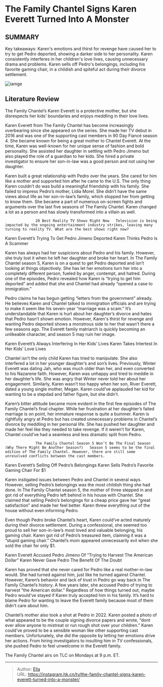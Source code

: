 # The Family Chantel Signs Karen Everett Turned Into A Monster


## SUMMARY 



  Key takeaways:   Karen&#39;s emotions and thirst for revenge have caused her to try to get Pedro deported, showing a darker side to her personality.   Karen consistently interferes in her children&#39;s love lives, causing unnecessary drama and problems.   Karen sells off Pedro&#39;s belongings, including his favorite gaming chair, in a childish and spiteful act during their divorce settlement.  

![iamge](https://static1.srcdn.com/wordpress/wp-content/uploads/2023/11/the-family-chantel-signs-karen-everett-a-monster-montage.jpg)

## Literature Review
The Family Chantel’s Karen Everett is a protective mother, but she disrespects her kids’ boundaries and enjoys meddling in their love lives.




Karen Everett from The Family Chantel has become increasingly overbearing since she appeared on the series. She made her TV debut in 2016 and was one of the supporting cast members in 90 Day Fiancé season 4. She became known for being a great mother to Chantel Everett. At the time, Karen was well-known for her unique sense of fashion and bold personality. She assisted her daughter in settling with Pedro Jimeno but also played the role of a guardian to her kids. She hired a private investigator to ensure her son-in-law was a good person and not using her daughter.




Karen built a great relationship with Pedro over the years. She cared for him like a mother and supported him after he came to the U.S. The only thing Karen couldn’t do was build a meaningful friendship with his family. She failed to impress Pedro’s mother, Lidia Morel. She didn’t have the same views about life as her son-in-law’s family, which stopped her from getting to know them. She became a part of numerous on-screen fights and arguments over the last five seasons of The Family Chantel. Karen changed a lot as a person and has slowly transformed into a villain as well.

                  20 Best Reality TV Shows Right Now   Television is being impacted by the ongoing entertainment industry strikes, leaving many turning to reality TV. What are the best shows right now?    


 Karen Everett’s Trying To Get Pedro Jimeno Deported 
Karen Thinks Pedro Is A Scammer
         




Karen has always had her suspicions about Pedro and his family. However, she truly lost it when he left her daughter and broke her heart. In The Family Chantel season 5, Karen is on a quest to get Pedro deported and isn’t looking at things objectively. She has let her emotions turn her into a completely different person, fueled by anger, contempt, and hatred. During one of the episodes, Pedro revealed how Karen is “trying to get him deported” and added that she and Chantel had already “opened a case to immigration.”

Pedro claims he has begun getting “letters from the government” already. He believes Karen and Chantel talked to immigration officials and are trying to make it seem like his seven-year “marriage was a scam.” It’s understandable that Karen is hurt about her daughter’s divorce and hates that Pedro hasn’t shown emotion. However, Karen&#39;s thirst for revenge and wanting Pedro deported shows a monstrous side to her that wasn’t there a few seasons ago. The Everett family matriarch is quickly becoming an unlikeable character, and season 5 may ruin her image.






 Karen Everett’s Always Interfering In Her Kids’ Lives 
Karen Takes Intertest In Her Kids’ Love Lives

 

Chantel isn’t the only child Karen has tried to manipulate. She also interfered a lot in her younger daughter’s and son’s lives. Previously, Winter Everett was dating Jah, who was much older than her, and even converted to his Nazarene faith. However, Karen was unhappy and tried to meddle in her daughter’s life. She was angry that Winter never told her about her engagement. Similarly, Karen wasn’t too happy when her son, River Everett, dated a young single mother, Megan. Karen could’ve applauded her kid for wanting to be a stepdad and father figure, but she didn’t.

Karen’s bitter attitude became more evident in the first few episodes of The Family Chantel’s final chapter. While her frustration at her daughter’s failed marriage is on point, her immature response is quite a bummer. Karen is rightfully angry at Pedro but has created unnecessary problems in Chantel’s divorce by meddling in her personal life. She has pushed her daughter and made her feel like they needed to take revenge. If it weren’t for Karen, Chantel could’ve had a seamless and less dramatic split from Pedro.




                  The Family Chantel Season 5 Won’t Be The Final Season (Why There Might Be Another Season?)   Season 5 seems to be the final edition of The Family Chantel. However, there are still some unresolved conflicts between the cast members.    



 Karen Everett’s Selling Off Pedro’s Belongings 
Karen Sells Pedro’s Favorite Gaming Chair For $1
         

Karen instigated issues between Pedro and Chantel in several ways. However, selling Pedro’s belongings was the most childish thing she had done. In The Family Chantel season 5, the mother of three stepped in and got rid of everything Pedro left behind in his house with Chantel. She claimed that selling Pedro’s belongings for a cheap price gave her “great satisfaction” and made her feel better. Karen threw everything out of the house without even informing Pedro.

Even though Pedro broke Chantel’s heart, Karen could’ve acted maturely during their divorce settlement. During a confessional, she seemed too proud to sell her son-in-law’s most loved and valuable belonging, his gaming chair. Karen got rid of Pedro’s treasured item, claiming it was a “stupid gaming chair.” Chantel’s mom appeared unnecessarily evil when she sold the chair for only $1.






 Karen Everett Accused Pedro Jimeno Of “Trying to Harvest The American Dollar” 
Karen Never Gave Pedro The Benefit Of The Doubt
         

Karen has proved that she never cared for Pedro like a real mother-in-law would. She had turned against him, just like he turned against Chantel. However, Karen’s behavior and lack of trust in Pedro go way back in The Family Chantel’s history. A few years later, she accused Pedro of trying to harvest “the American dollar.” Regardless of how things turned out, maybe Pedro would’ve stayed if Karen truly accepted him in his family. It’s hard to blame Pedro for wanting to leave the Everett family because most of them didn’t care about him.

Chantel’s mother also took a shot at Pedro in 2022. Karen posted a photo of what appeared to be the couple signing divorce papers and wrote, “dont ever allow anyone to mistreat or run rough shot over your children.” Karen could’ve proved to be a sensible woman like other supporting cast members. Unfortunately, she did the opposite by letting her emotions drive her actions. From hiring investigators to insulting him in TV confessionals, she pushed Pedro to feel unwelcome in the Everett family.








The Family Chantel airs on TLC on Mondays at 9 p.m. ET.






---

> Author: [Ella](https://instagram.hk.cn/)  
> URL: https://instagram.hk.cn/tv/the-family-chantel-signs-karen-everett-turned-into-a-monster/  

